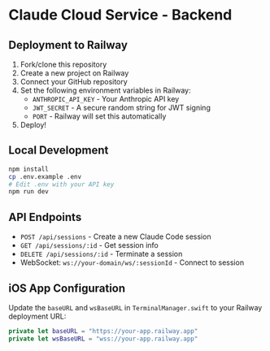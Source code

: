# Claude Cloud Service - Backend

## Deployment to Railway

1. Fork/clone this repository
2. Create a new project on Railway
3. Connect your GitHub repository
4. Set the following environment variables in Railway:
   - `ANTHROPIC_API_KEY` - Your Anthropic API key
   - `JWT_SECRET` - A secure random string for JWT signing
   - `PORT` - Railway will set this automatically
5. Deploy!

## Local Development

```bash
npm install
cp .env.example .env
# Edit .env with your API key
npm run dev
```

## API Endpoints

- `POST /api/sessions` - Create a new Claude Code session
- `GET /api/sessions/:id` - Get session info
- `DELETE /api/sessions/:id` - Terminate a session
- WebSocket: `ws://your-domain/ws/:sessionId` - Connect to session

## iOS App Configuration

Update the `baseURL` and `wsBaseURL` in `TerminalManager.swift` to your Railway deployment URL:

```swift
private let baseURL = "https://your-app.railway.app"
private let wsBaseURL = "wss://your-app.railway.app"
```